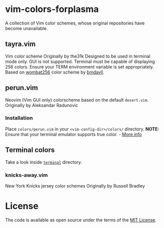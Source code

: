 # vim-colors-forplasma
A collection of Vim color schemes, whose original repositories have become unavailable.

## tayra.vim
Vim color scheme
Originally by the31k
Designed to be used in terminal mode only. GUI is not supported.
Terminal must be capable of displaying 256 colors. Ensure your TERM environment variable is set appropriately.
Based on [wombat256](https://github.com/vim-scripts/wombat256.vim) color scheme by [bmdavll](https://github.com/bmdavll).

## perun.vim
Neovim (Vim GUI only) colorscheme based on the default `desert.vim`.
Originally by Aleksandar Radunovic
### Installation
Place `colors/perun.vim` in your `<vim-config-dir>/colors/` directory.
**NOTE:** Ensure that your terminal emulator supports true color. - [More info](https://github.com/neovim/neovim/wiki/FAQ#how-can-i-use-true-color-in-the-terminal)
## Terminal colors
Take a look inside [`terminal`](https://github.com/aradunovic/perun.vim/tree/master/terminal) directory.

### knicks-away.vim
New York Knicks jersey color schemes
Originally by Russell Bradley

# License
The code is available as open source under the terms of the
[MIT License](https://opensource.org/licenses/MIT).

